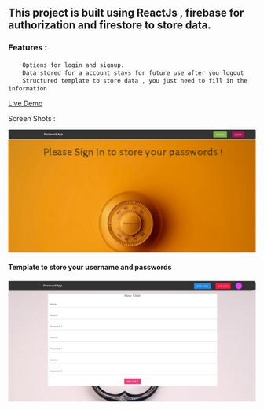 ## This project is built using ReactJs , firebase for authorization and firestore to store data.

### Features :
        Options for login and signup.
        Data stored for a account stays for future use after you logout
        Structured template to store data , you just need to fill in the information

[Live Demo](https://password-app.now.sh/initial)

Screen Shots :

<img src="https://github.com/Arpita309/portfolio/blob/master/public/images/portfolio/password-app.png">


#### Template to store your username and passwords



<img src="https://github.com/Arpita309/portfolio/blob/master/public/images/portfolio/password.png">
